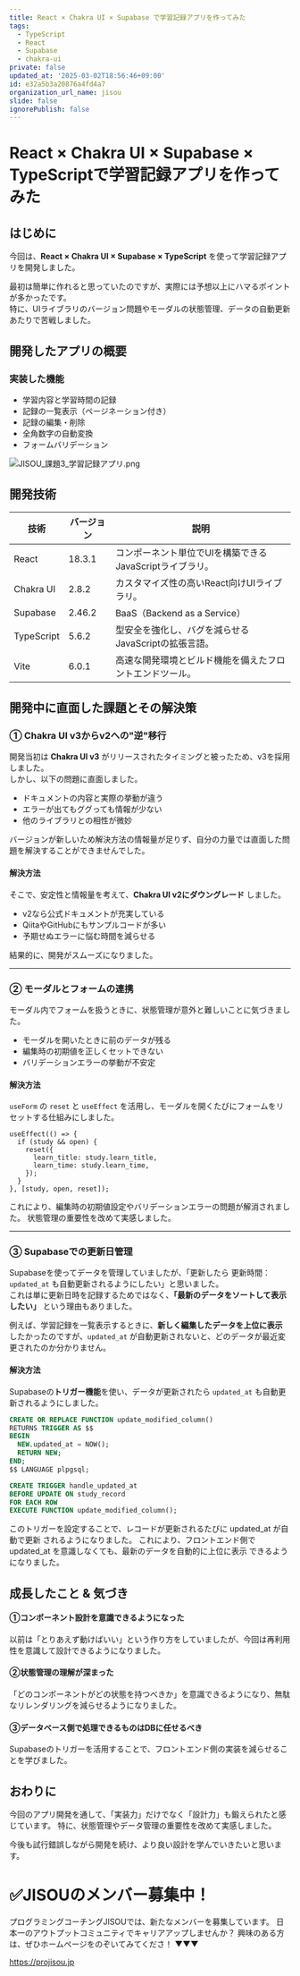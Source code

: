 ```yaml
---
title: React × Chakra UI × Supabase で学習記録アプリを作ってみた
tags:
  - TypeScript
  - React
  - Supabase
  - chakra-ui
private: false
updated_at: '2025-03-02T18:56:46+09:00'
id: e32a5b3a20876a4fd4a7
organization_url_name: jisou
slide: false
ignorePublish: false
---
```

# React × Chakra UI × Supabase × TypeScriptで学習記録アプリを作ってみた

## はじめに
今回は、**React × Chakra UI × Supabase × TypeScript** を使って学習記録アプリを開発しました。  

最初は簡単に作れると思っていたのですが、実際には予想以上にハマるポイントが多かったです。  
特に、UIライブラリのバージョン問題やモーダルの状態管理、データの自動更新あたりで苦戦しました。  

## 開発したアプリの概要

### 実装した機能
- 学習内容と学習時間の記録
- 記録の一覧表示（ページネーション付き）
- 記録の編集・削除
- 全角数字の自動変換
- フォームバリデーション


![JISOU_課題3_学習記録アプリ.png](https://qiita-image-store.s3.ap-northeast-1.amazonaws.com/0/3851095/1db4cf3d-3c76-4241-b42d-a7c06dccf03e.png)


## 開発技術

| 技術        | バージョン | 説明 |
|------------|-----------|--------------------------------|
| React      | 18.3.1    | コンポーネント単位でUIを構築できるJavaScriptライブラリ。 |
| Chakra UI  | 2.8.2     | カスタマイズ性の高いReact向けUIライブラリ。 |
| Supabase   | 2.46.2    | BaaS（Backend as a Service） |
| TypeScript | 5.6.2     | 型安全を強化し、バグを減らせるJavaScriptの拡張言語。 |
| Vite       | 6.0.1     | 高速な開発環境とビルド機能を備えたフロントエンドツール。 |

## 開発中に直面した課題とその解決策

### ① Chakra UI v3からv2への"逆"移行
開発当初は **Chakra UI v3** がリリースされたタイミングと被ったため、v3を採用しました。  
しかし、以下の問題に直面しました。

- ドキュメントの内容と実際の挙動が違う
- エラーが出てもググっても情報が少ない
- 他のライブラリとの相性が微妙  

バージョンが新しいため解決方法の情報量が足りず、自分の力量では直面した問題を解決することができませんでした。

#### 解決方法
そこで、安定性と情報量を考えて、**Chakra UI v2にダウングレード** しました。

- v2なら公式ドキュメントが充実している
- QiitaやGitHubにもサンプルコードが多い
- 予期せぬエラーに悩む時間を減らせる

結果的に、開発がスムーズになりました。  


---

### ② モーダルとフォームの連携
モーダル内でフォームを扱うときに、状態管理が意外と難しいことに気づきました。  

- モーダルを開いたときに前のデータが残る
- 編集時の初期値を正しくセットできない
- バリデーションエラーの挙動が不安定


#### 解決方法
`useForm` の `reset` と `useEffect` を活用し、モーダルを開くたびにフォームをリセットする仕組みにしました。

```tsx
useEffect(() => {
  if (study && open) {
    reset({
      learn_title: study.learn_title,
      learn_time: study.learn_time,
    });
  }
}, [study, open, reset]);
```

これにより、編集時の初期値設定やバリデーションエラーの問題が解消されました。
状態管理の重要性を改めて実感しました。

---

### ③ Supabaseでの更新日管理
Supabaseを使ってデータを管理していましたが、「更新したら 更新時間：`updated_at` も自動更新されるようにしたい」と思いました。  
これは単に更新日時を記録するためではなく、**「最新のデータをソートして表示したい」** という理由もありました。  

例えば、学習記録を一覧表示するときに、**新しく編集したデータを上位に表示** したかったのですが、`updated_at` が自動更新されないと、どのデータが最近変更されたのか分かりません。  


#### 解決方法
Supabaseの**トリガー機能**を使い、データが更新されたら `updated_at` も自動更新されるようにしました。
```sql
CREATE OR REPLACE FUNCTION update_modified_column()
RETURNS TRIGGER AS $$
BEGIN
  NEW.updated_at = NOW();
  RETURN NEW;
END;
$$ LANGUAGE plpgsql;

CREATE TRIGGER handle_updated_at
BEFORE UPDATE ON study_record
FOR EACH ROW
EXECUTE FUNCTION update_modified_column();
```

このトリガーを設定することで、レコードが更新されるたびに updated_at が自動で更新 されるようになりました。
これにより、フロントエンド側で updated_at を意識しなくても、最新のデータを自動的に上位に表示 できるようになりました。


## 成長したこと & 気づき

#### ①コンポーネント設計を意識できるようになった
以前は「とりあえず動けばいい」という作り方をしていましたが、今回は再利用性を意識して設計できるようになりました。

#### ②状態管理の理解が深まった
「どのコンポーネントがどの状態を持つべきか」を意識できるようになり、無駄なリレンダリングを減らせるようになりました。

#### ③データベース側で処理できるものはDBに任せるべき
Supabaseのトリガーを活用することで、フロントエンド側の実装を減らせることを学びました。

## おわりに

今回のアプリ開発を通して、「実装力」だけでなく「設計力」も鍛えられたと感じています。
特に、状態管理やデータ管理の重要性を改めて実感しました。

今後も試行錯誤しながら開発を続け、より良い設計を学んでいきたいと思います。

# ✅JISOUのメンバー募集中！
プログラミングコーチングJISOUでは、新たなメンバーを募集しています。
日本一のアウトプットコミュニティでキャリアアップしませんか？
興味のある方は、ぜひホームページをのぞいてみてくださ！
▼▼▼

https://projisou.jp
